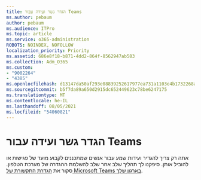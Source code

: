 ```yaml
---
title: הגדר גשר ועידה עבור Teams
ms.author: pebaum
author: pebaum
ms.audience: ITPro
ms.topic: article
ms.service: o365-administration
ROBOTS: NOINDEX, NOFOLLOW
localization_priority: Priority
ms.assetid: 686e8f18-b871-4dd2-864f-8562947ab583
ms.collection: Adm_O365
ms.custom:
- "9002264"
- "4385"
ms.openlocfilehash: d13147da50af293e08839252617977ea731a1103e4b1732268aff645721d5f73
ms.sourcegitcommit: b5f7da89a650d2915dc652449623c78be6247175
ms.translationtype: MT
ms.contentlocale: he-IL
ms.lasthandoff: 08/05/2021
ms.locfileid: "54060821"
---
```

# <a name="set-up-a-conferencing-bridge-for-teams"></a>הגדר גשר ועידה עבור Teams

אתה רק צריך להגדיר ועידות שמע עבור אנשים שמתכננים לקבוע מועד של פגישות או להוביל אותן. סיפקנו לך תהליך שלב אחר שלב להשלמת ההגדרה של מערכת הטלפון. סקור את [הגדרת התקשורת של Microsoft Teams בארגון שלך](https://docs.microsoft.com/MicrosoftTeams/phone-number-calling-plans/port-order-overview).
